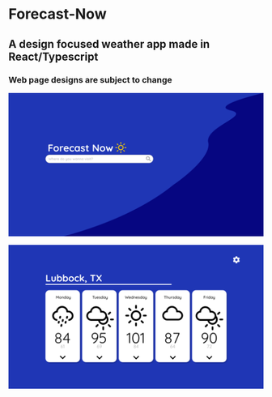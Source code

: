 # Forecast-Now
## A design focused weather app made in React/Typescript
### Web page designs are subject to change


![Landing Page](https://github.com/Eliascm17/Forecast-Now/blob/master/renders/landingpage1.png "Landing Page")

![3-day weather forecast](https://github.com/Eliascm17/Forecast-Now/blob/master/renders/5dayforecast.png "3-day weather forecast")
